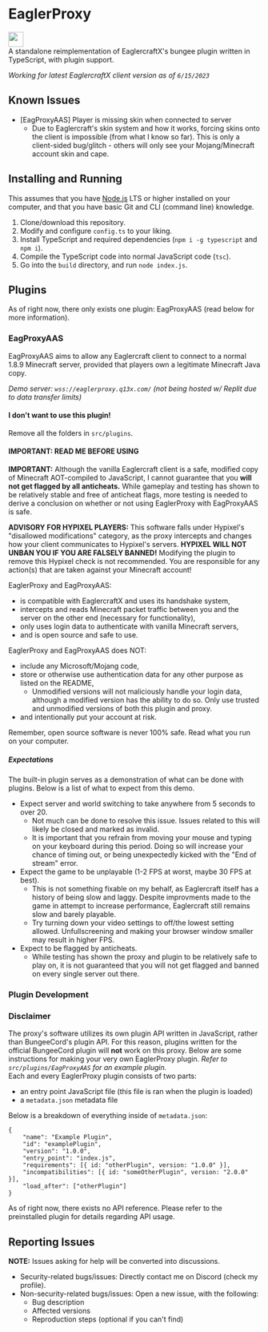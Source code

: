 # EaglerProxy

<a href="https://repl.it/github/WorldEditAxe/eaglerproxy"><img height="30px" src="https://raw.githubusercontent.com/FogNetwork/Tsunami/main/deploy/replit2.svg"><img></a>  
A standalone reimplementation of EaglercraftX's bungee plugin written in TypeScript, with plugin support.

_Working for latest EaglercraftX client version as of `6/15/2023`_

## Known Issues

- [EagProxyAAS] Player is missing skin when connected to server
  - Due to Eaglercraft's skin system and how it works, forcing skins onto the client is impossible (from what I know so far). This is only a client-sided bug/glitch - others will only see your Mojang/Minecraft account skin and cape.

## Installing and Running

This assumes that you have [Node.js](https://nodejs.org/en) LTS or higher installed on your computer, and that you have basic Git and CLI (command line) knowledge.

1. Clone/download this repository.
2. Modify and configure `config.ts` to your liking.
3. Install TypeScript and required dependencies (`npm i -g typescript` and `npm i`).
4. Compile the TypeScript code into normal JavaScript code (`tsc`).
5. Go into the `build` directory, and run `node index.js`.

## Plugins

As of right now, there only exists one plugin: EagProxyAAS (read below for more information).

### EagProxyAAS

EagProxyAAS aims to allow any Eaglercraft client to connect to a normal 1.8.9 Minecraft server, provided that players own a legitimate Minecraft Java copy.

_Demo server: `wss://eaglerproxy.q13x.com/` (not being hosted w/ Replit due to data transfer limits)_

#### I don't want to use this plugin!

Remove all the folders in `src/plugins`.

#### IMPORTANT: READ ME BEFORE USING

**IMPORTANT:** Although the vanilla Eaglercraft client is a safe, modified copy of Minecraft AOT-compiled to JavaScript, I cannot guarantee that you **will not get flagged by all anticheats.** While gameplay and testing has shown to be relatively stable and free of anticheat flags, more testing is needed to derive a conclusion on whether or not using EaglerProxy with EagProxyAAS is safe.

**ADVISORY FOR HYPIXEL PLAYERS:** This software falls under Hypixel's "disallowed modifications" category, as the proxy intercepts and changes how your client communicates to Hypixel's servers. **HYPIXEL WILL NOT UNBAN YOU IF YOU ARE FALSELY BANNED!** Modifying the plugin to remove this Hypixel check is not recommended. You are responsible for any action(s) that are taken against your Minecraft account!

EaglerProxy and EagProxyAAS:

- is compatible with EaglercraftX and uses its handshake system,
- intercepts and reads Minecraft packet traffic between you and the server on the other end (necessary for functionality),
- only uses login data to authenticate with vanilla Minecraft servers,
- and is open source and safe to use.

EaglerProxy and EagProxyAAS does NOT:

- include any Microsoft/Mojang code,
- store or otherwise use authentication data for any other purpose as listed on the README,
  - Unmodified versions will not maliciously handle your login data, although a modified version has the ability to do so. Only use trusted and unmodified versions of both this plugin and proxy.
- and intentionally put your account at risk.

Remember, open source software is never 100% safe. Read what you run on your computer.

##### Expectations

The built-in plugin serves as a demonstration of what can be done with plugins. Below is a list of what to expect from this demo.

- Expect server and world switching to take anywhere from 5 seconds to over 20.
  - Not much can be done to resolve this issue. Issues related to this will likely be closed and marked as invalid.
  - It is important that you refrain from moving your mouse and typing on your keyboard during this period. Doing so will increase your chance of timing out, or being unexpectedly kicked with the "End of stream" error.
- Expect the game to be unplayable (1-2 FPS at worst, maybe 30 FPS at best).
  - This is not something fixable on my behalf, as Eaglercraft itself has a history of being slow and laggy. Despite improvments made to the game in attempt to increase performance, Eaglercraft still remains slow and barely playable.
  - Try turning down your video settings to off/the lowest setting allowed. Unfullscreening and making your browser window smaller may result in higher FPS.
- Expect to be flagged by anticheats.
  - While testing has shown the proxy and plugin to be relatively safe to play on, it is not guaranteed that you will not get flagged and banned on every single server out there.

### Plugin Development

### Disclaimer

The proxy's software utilizes its own plugin API written in JavaScript, rather than BungeeCord's plugin API. For this reason, plugins written for the official BungeeCord plugin will **not** work on this proxy. Below are some instructions for making your very own EaglerProxy plugin.
_Refer to `src/plugins/EagProxyAAS` for an example plugin._  
Each and every EaglerProxy plugin consists of two parts:

- an entry point JavaScript file (this file is ran when the plugin is loaded)
- a `metadata.json` metadata file

Below is a breakdown of everything inside of `metadata.json`:

```
{
    "name": "Example Plugin",
    "id": "examplePlugin",
    "version": "1.0.0",
    "entry_point": "index.js",
    "requirements": [{ id: "otherPlugin", version: "1.0.0" }],
    "incompatibilities": [{ id: "someOtherPlugin", version: "2.0.0" }],
    "load_after": ["otherPlugin"]
}
```

As of right now, there exists no API reference. Please refer to the preinstalled plugin for details regarding API usage.

## Reporting Issues
**NOTE:** Issues asking for help will be converted into discussions. 
- Security-related bugs/issues: Directly contact me on Discord (check my profile).
- Non-security-related bugs/issues: Open a new issue, with the following:
  - Bug description
  - Affected versions
  - Reproduction steps (optional if you can't find)
